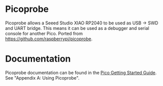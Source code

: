 # Picoprobe
  Picoprobe allows a Seeed Studio XIAO RP2040 to be used as USB -> SWD and UART bridge. This means it can be used as a debugger and serial console for another Pico.
  Ported from https://github.com/raspberrypi/picoprobe.

# Documentation
Picoprobe documentation can be found in the [Pico Getting Started Guide](https://datasheets.raspberrypi.com/pico/getting-started-with-pico.pdf). See "Appendix A: Using Picoprobe".
